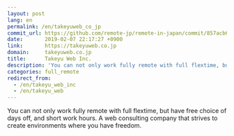 ```yaml
---
layout: post
lang: en
permalink: /en/takeyuweb_co_jp
commit_url: https://github.com/remote-jp/remote-in-japan/commit/857acb6c95e0c77f8e93f2eefad36af139bdbdb5
date:       2019-02-07 22:17:27 +0900
link:       https://takeyuweb.co.jp
domain:     takeyuweb.co.jp
title:      Takeyu Web Inc.
description: 'You can not only work fully remote with full flextime, but have free choice of days off, and short work hours. A web consulting company that strives to create environments where you have freedom.'
categories: full_remote
redirect_from:
  - /en/takeyu_web_inc
  - /en/takeyu_web
---
```


<p>You can not only work fully remote with full flextime, but have free choice of days off, and short work hours. A web consulting company that strives to create environments where you have freedom.</p>
